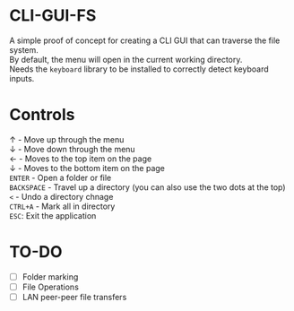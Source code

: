 # CLI-GUI-FS
A simple proof of concept for creating a CLI GUI that can traverse the file system.\
By default, the menu will open in the current working directory.\
Needs the `keyboard` library to be installed to correctly detect keyboard inputs.


# Controls

&#x2191; - Move up through the menu\
&#x2193; - Move down through the menu\
&#x2190; - Moves to the top item on the page\
&#x2193; - Moves to the bottom item on the page\
`ENTER` - Open a folder or file\
`BACKSPACE` - Travel up a directory (you can also use the two dots at the top)\
`<` - Undo a directory chnage\
`CTRL+A` - Mark all in directory\
`ESC`: Exit the application

# TO-DO
- [ ] Folder marking
- [ ] File Operations
- [ ] LAN peer-peer file transfers 
